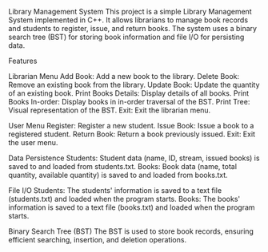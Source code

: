 Library Management System
This project is a simple Library Management System implemented in C++. It allows librarians to manage book records and students to register, issue, and return books. The system uses a binary search tree (BST) for storing book information and file I/O for persisting data.

Features

Librarian Menu
Add Book: Add a new book to the library.
Delete Book: Remove an existing book from the library.
Update Book: Update the quantity of an existing book.
Print Books Details: Display details of all books.
Print Books In-order: Display books in in-order traversal of the BST.
Print Tree: Visual representation of the BST.
Exit: Exit the librarian menu.

User Menu
Register: Register a new student.
Issue Book: Issue a book to a registered student.
Return Book: Return a book previously issued.
Exit: Exit the user menu.

Data Persistence
Students: Student data (name, ID, stream, issued books) is saved to and loaded from students.txt.
Books: Book data (name, total quantity, available quantity) is saved to and loaded from books.txt.

File I/O
Students: The students' information is saved to a text file (students.txt) and loaded when the program starts.
Books: The books' information is saved to a text file (books.txt) and loaded when the program starts.

Binary Search Tree (BST)
The BST is used to store book records, ensuring efficient searching, insertion, and deletion operations.

